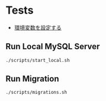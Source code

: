 # Tests

- [環境変数を設定する](./environments.md)

## Run Local MySQL Server

```sh
./scripts/start_local.sh
```

## Run Migration

```sh
./scripts/migrations.sh
```
